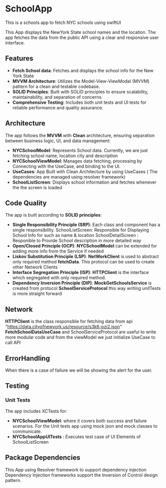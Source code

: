 # SchoolApp
This is a schools app to fetch NYC schools using swiftUI

This App displays the NewYork State school names and the location. The app fetches the data from the public API using a clear and responsive user interface.

## Features

- **Fetch School data**: Fetches and displays the school info for the New York State
- **MVVM Architecture**: Utilizes the Model-View-ViewModel (MVVM) pattern for a clean and testable codebase.
- **SOLID Principles**: Built with SOLID principles to ensure scalability, maintainability, and separation of concerns.
- **Comprehensive Testing**: Includes both unit tests and UI tests for reliable performance and quality assurance.

## Architecture

The app follows the **MVVM** with **Clean** architecture, ensuring separation between business logic, UI, and data management:

- **NYCSchoolModel**: Represents School data. Currently, we are just fetching school name, location city and description
- **NYCSchoolViewModel**: Manages data fetching, processing by Connecting with the UseCase, and binding to the UI.
- **UseCases**: App Built with Clean Architecture by using UseCases ( The dependencies are managed using resolver framework)
- **SchoolListScreen**: Displays school information and fetches whenever the the screen is loaded

## Code Quality

The app is built according to **SOLID principles**:
- **Single Responsibility Principle (SRP)**: Each class and component has a single responsibility.
        SchoolListScreen: Responsible for Displaying School Info for such as name & location
        SchoolDetailScreen : Responible to Provide School description in more detailed way
- **Open/Closed Principle (OCP)**: **NYCSchoolModel** can be extended for adding more info from the Service if needed
- **Liskov Substitution Principle (LSP)**: **NetWorkClient**  is used to abstract only required method **fetchData**. This protocol can be used to create other Network Clients
- **Interface Segregation Principle (ISP)**: **HTTPClient** is the interface which segregated with only required method.
- **Dependency Inversion Principle (DIP)**: **MockGetSchoolsService** is created from protocol **SchoolServiceProtocol** this way writing unitTests is more straight forward 

## Network
**HTTPClient** is the class responsible for fetching data from api "https://data.cityofnewyork.us/resource/s3k6-pzi2.json"
**FetchSchoolDataUseCase** and SchoolServiceProtocol are useful to write more modular code and from the viewModel we just initialize UseCase to call API

## ErrorHandling
When there is a case of failure we will be showing the alert for the user.

## Testing

### Unit Tests
The app includes XCTests for:
- **NYCSchoolViewModel**: where it covers both success and failure scenarios. For the Unit tests app using mock json and mock classes to communicate.
- **NYCSchoolAppUITests** : Executes test case of UI Elements of SchoolListScreen

## Package Dependencies
This App using Resolver framework to support dependency injection
Dependency Injection frameworks support the Inversion of Control design pattern.

